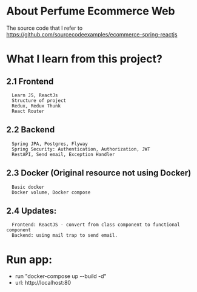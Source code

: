 # About Perfume Ecommerce Web
  The source code that I refer to https://github.com/sourcecodeexamples/ecommerce-spring-reactjs
# What I learn from this project?
   ## 2.1 Frontend
      Learn JS, ReactJs
      Structure of project
      Redux, Redux Thunk
      React Router
   ## 2.2 Backend
      Spring JPA, Postgres, Flyway
      Spring Security: Authentication, Authorization, JWT
      RestAPI, Send email, Exception Handler
   ## 2.3 Docker (Original resource not using Docker)
      Basic docker
      Docker volume, Docker compose
   ## 2.4 Updates:
      Frontend: ReactJS - convert from class component to functional component
      Backend: using mail trap to send email.

# Run app:
- run "docker-compose up --build -d"
- url: http://localhost:80

